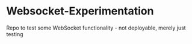 # Websocket-Experimentation
Repo to test some WebSocket functionality - not deployable, merely just testing

